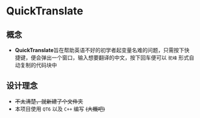 # QuickTranslate
## 概念
* **QuickTranslate**旨在帮助英语不好的初学者起变量名难的问题，只需按下快捷键，便会弹出一个窗口，输入想要翻译的中文，按下回车便可以 `驼峰` 形式自动复制的代码块中

## 设计理念
* ~~不太清楚，就新建了个文件夹~~
* 本项目使用 `QT6` 以及 `C++` 编写 ~~(大概吧)~~